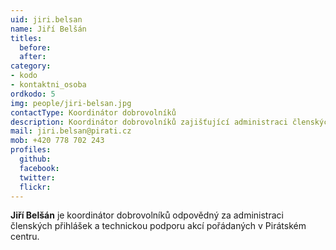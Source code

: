 ```yaml
---
uid: jiri.belsan
name: Jiří Belšán
titles:
  before: 
  after:
category: 
- kodo
- kontaktni_osoba
ordkodo: 5
img: people/jiri-belsan.jpg
contactType: Koordinátor dobrovolníků
description: Koordinátor dobrovolníků zajišťující administraci členských přihlášek a technickou podporu akcí
mail: jiri.belsan@pirati.cz
mob: +420 778 702 243
profiles:
  github:       
  facebook: 
  twitter: 		  
  flickr:		  
---
```


**Jiří Belšán** je koordinátor dobrovolníků odpovědný za administraci členských přihlášek a technickou podporu akcí pořádaných v Pirátském centru.



